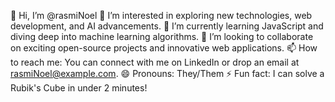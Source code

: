 👋 Hi, I’m @rasmiNoel 👀 I’m interested in exploring new technologies, web development, and AI advancements. 🌱 I’m currently learning JavaScript and diving deep into machine learning algorithms. 💞️ I’m looking to collaborate on exciting open-source projects and innovative web applications. 📫 How to reach me: You can connect with me on LinkedIn or drop an email at rasmiNoel@example.com. 😄 Pronouns: They/Them ⚡ Fun fact: I can solve a Rubik's Cube in under 2 minutes!

<!---
rasmiNoel/rasmiNoel is a ✨ special ✨ repository because its `README.md` (this file) appears on your GitHub profile.
You can click the Preview link to take a look at your changes.
--->
